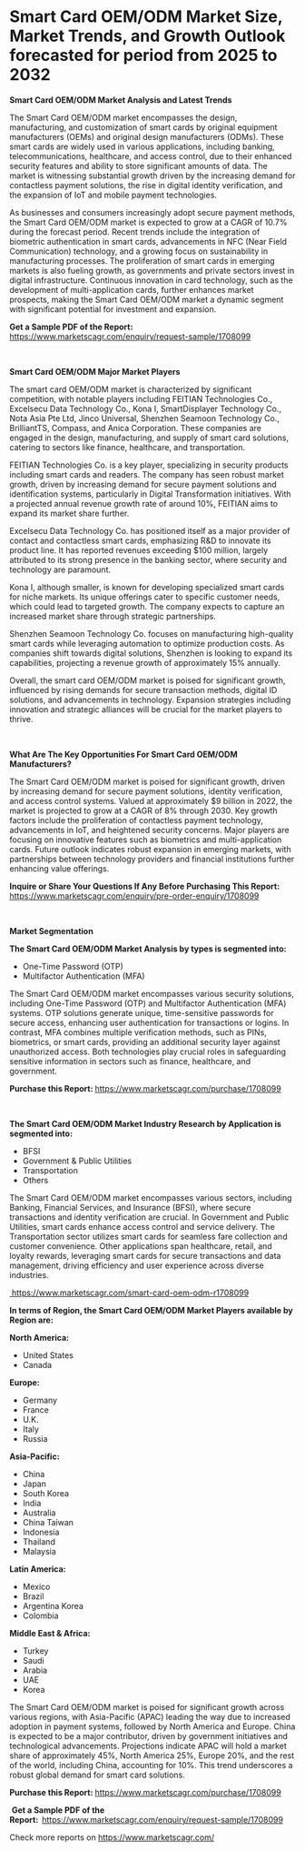 <p><h1>Smart Card OEM/ODM Market Size, Market Trends, and Growth Outlook forecasted for period from 2025 to 2032</h1></p><p><strong>Smart Card OEM/ODM Market Analysis and Latest Trends</strong></p>
<p><p>The Smart Card OEM/ODM market encompasses the design, manufacturing, and customization of smart cards by original equipment manufacturers (OEMs) and original design manufacturers (ODMs). These smart cards are widely used in various applications, including banking, telecommunications, healthcare, and access control, due to their enhanced security features and ability to store significant amounts of data. The market is witnessing substantial growth driven by the increasing demand for contactless payment solutions, the rise in digital identity verification, and the expansion of IoT and mobile payment technologies.</p><p>As businesses and consumers increasingly adopt secure payment methods, the Smart Card OEM/ODM market is expected to grow at a CAGR of 10.7% during the forecast period. Recent trends include the integration of biometric authentication in smart cards, advancements in NFC (Near Field Communication) technology, and a growing focus on sustainability in manufacturing processes. The proliferation of smart cards in emerging markets is also fueling growth, as governments and private sectors invest in digital infrastructure. Continuous innovation in card technology, such as the development of multi-application cards, further enhances market prospects, making the Smart Card OEM/ODM market a dynamic segment with significant potential for investment and expansion.</p></p>
<p><strong>Get a Sample PDF of the Report:&nbsp;</strong> <a href="https://www.marketscagr.com/enquiry/request-sample/1708099?utm_campaign=3510&utm_medium=2&utm_source=Github&utm_content=ia&utm_term=25032025&utm_id=smart-card-oemodm">https://www.marketscagr.com/enquiry/request-sample/1708099</a></p>
<p>&nbsp;</p>
<p><strong>Smart Card OEM/ODM Major Market Players</strong></p>
<p><p>The smart card OEM/ODM market is characterized by significant competition, with notable players including FEITIAN Technologies Co., Excelsecu Data Technology Co., Kona I, SmartDisplayer Technology Co., Nota Asia Pte Ltd, Jinco Universal, Shenzhen Seamoon Technology Co., BrilliantTS, Compass, and Anica Corporation. These companies are engaged in the design, manufacturing, and supply of smart card solutions, catering to sectors like finance, healthcare, and transportation.</p><p>FEITIAN Technologies Co. is a key player, specializing in security products including smart cards and readers. The company has seen robust market growth, driven by increasing demand for secure payment solutions and identification systems, particularly in Digital Transformation initiatives. With a projected annual revenue growth rate of around 10%, FEITIAN aims to expand its market share further.</p><p>Excelsecu Data Technology Co. has positioned itself as a major provider of contact and contactless smart cards, emphasizing R&D to innovate its product line. It has reported revenues exceeding $100 million, largely attributed to its strong presence in the banking sector, where security and technology are paramount.</p><p>Kona I, although smaller, is known for developing specialized smart cards for niche markets. Its unique offerings cater to specific customer needs, which could lead to targeted growth. The company expects to capture an increased market share through strategic partnerships.</p><p>Shenzhen Seamoon Technology Co. focuses on manufacturing high-quality smart cards while leveraging automation to optimize production costs. As companies shift towards digital solutions, Shenzhen is looking to expand its capabilities, projecting a revenue growth of approximately 15% annually. </p><p>Overall, the smart card OEM/ODM market is poised for significant growth, influenced by rising demands for secure transaction methods, digital ID solutions, and advancements in technology. Expansion strategies including innovation and strategic alliances will be crucial for the market players to thrive.</p></p>
<p>&nbsp;</p>
<p><strong>What Are The Key Opportunities For Smart Card OEM/ODM Manufacturers?</strong></p>
<p><p>The Smart Card OEM/ODM market is poised for significant growth, driven by increasing demand for secure payment solutions, identity verification, and access control systems. Valued at approximately $9 billion in 2022, the market is projected to grow at a CAGR of 8% through 2030. Key growth factors include the proliferation of contactless payment technology, advancements in IoT, and heightened security concerns. Major players are focusing on innovative features such as biometrics and multi-application cards. Future outlook indicates robust expansion in emerging markets, with partnerships between technology providers and financial institutions further enhancing value offerings.</p></p>
<p><strong>Inquire or Share Your Questions If Any Before Purchasing This Report:</strong> <a href="https://www.marketscagr.com/enquiry/pre-order-enquiry/1708099?utm_campaign=3510&utm_medium=2&utm_source=Github&utm_content=ia&utm_term=25032025&utm_id=smart-card-oemodm">https://www.marketscagr.com/enquiry/pre-order-enquiry/1708099</a></p>
<p>&nbsp;</p>
<p><strong>Market Segmentation</strong></p>
<p><strong>The Smart Card OEM/ODM Market Analysis by types is segmented into:</strong></p>
<p><ul><li>One-Time Password (OTP)</li><li>Multifactor Authentication (MFA)</li></ul></p>
<p><p>The Smart Card OEM/ODM market encompasses various security solutions, including One-Time Password (OTP) and Multifactor Authentication (MFA) systems. OTP solutions generate unique, time-sensitive passwords for secure access, enhancing user authentication for transactions or logins. In contrast, MFA combines multiple verification methods, such as PINs, biometrics, or smart cards, providing an additional security layer against unauthorized access. Both technologies play crucial roles in safeguarding sensitive information in sectors such as finance, healthcare, and government.</p></p>
<p><strong>Purchase this Report:&nbsp;</strong><a href="https://www.marketscagr.com/purchase/1708099?utm_campaign=3510&utm_medium=2&utm_source=Github&utm_content=ia&utm_term=25032025&utm_id=smart-card-oemodm">https://www.marketscagr.com/purchase/1708099</a></p>
<p>&nbsp;</p>
<p><strong>The Smart Card OEM/ODM Market Industry Research by Application is segmented into:</strong></p>
<p><ul><li>BFSI</li><li>Government & Public Utilities</li><li>Transportation</li><li>Others</li></ul></p>
<p><p>The Smart Card OEM/ODM market encompasses various sectors, including Banking, Financial Services, and Insurance (BFSI), where secure transactions and identity verification are crucial. In Government and Public Utilities, smart cards enhance access control and service delivery. The Transportation sector utilizes smart cards for seamless fare collection and customer convenience. Other applications span healthcare, retail, and loyalty rewards, leveraging smart cards for secure transactions and data management, driving efficiency and user experience across diverse industries.</p></p>
<p><a href="https://www.marketscagr.com/smart-card-oem-odm-r1708099?utm_campaign=3510&utm_medium=2&utm_source=Github&utm_content=ia&utm_term=25032025&utm_id=smart-card-oemodm">&nbsp;https://www.marketscagr.com/smart-card-oem-odm-r1708099</a></p>
<p><strong>In terms of Region, the Smart Card OEM/ODM Market Players available by Region are:</strong></p>
<p>
    <p> <strong> North America: </strong>
        <ul>
            <li>United States</li>
            <li>Canada</li>
        </ul>
        </p> 
    <p> <strong> Europe: </strong>
        <ul>
            <li>Germany</li>
            <li>France</li>
            <li>U.K.</li>
            <li>Italy</li>
            <li>Russia</li>
        </ul>
        </p> 
    <p> <strong> Asia-Pacific: </strong>
        <ul>
            <li>China</li>
            <li>Japan</li>
            <li>South Korea</li>
            <li>India</li>
            <li>Australia</li>
            <li>China Taiwan</li>
            <li>Indonesia</li>
            <li>Thailand</li>
            <li>Malaysia</li>
        </ul>
        </p> 
    <p> <strong> Latin America: </strong>
        <ul>
            <li>Mexico</li>
            <li>Brazil</li>
            <li>Argentina Korea</li>
            <li>Colombia</li>
        </ul>
        </p> 
    <p> <strong> Middle East & Africa: </strong>
        <ul>
            <li>Turkey</li>
            <li>Saudi</li>
            <li>Arabia</li>
            <li>UAE</li>
            <li>Korea</li>
        </ul>
    </p>
    </p>
<p><p>The Smart Card OEM/ODM market is poised for significant growth across various regions, with Asia-Pacific (APAC) leading the way due to increased adoption in payment systems, followed by North America and Europe. China is expected to be a major contributor, driven by government initiatives and technological advancements. Projections indicate APAC will hold a market share of approximately 45%, North America 25%, Europe 20%, and the rest of the world, including China, accounting for 10%. This trend underscores a robust global demand for smart card solutions.</p></p>
<p><strong>Purchase this Report: </strong><a href="https://www.marketscagr.com/purchase/1708099?utm_campaign=3510&utm_medium=2&utm_source=Github&utm_content=ia&utm_term=25032025&utm_id=smart-card-oemodm">https://www.marketscagr.com/purchase/1708099</a></p>
<p>&nbsp;<strong>Get a Sample PDF of the Report:&nbsp;&nbsp;</strong><a href="https://www.marketscagr.com/enquiry/request-sample/1708099?utm_campaign=3510&utm_medium=2&utm_source=Github&utm_content=ia&utm_term=25032025&utm_id=smart-card-oemodm">https://www.marketscagr.com/enquiry/request-sample/1708099</a></p>
<p><strong></strong></p>
<p>Check more reports on <a href="https://www.marketscagr.com/?utm_campaign=3510&utm_medium=2&utm_source=Github&utm_content=ia&utm_term=25032025&utm_id=smart-card-oemodm">https://www.marketscagr.com/</a></p>